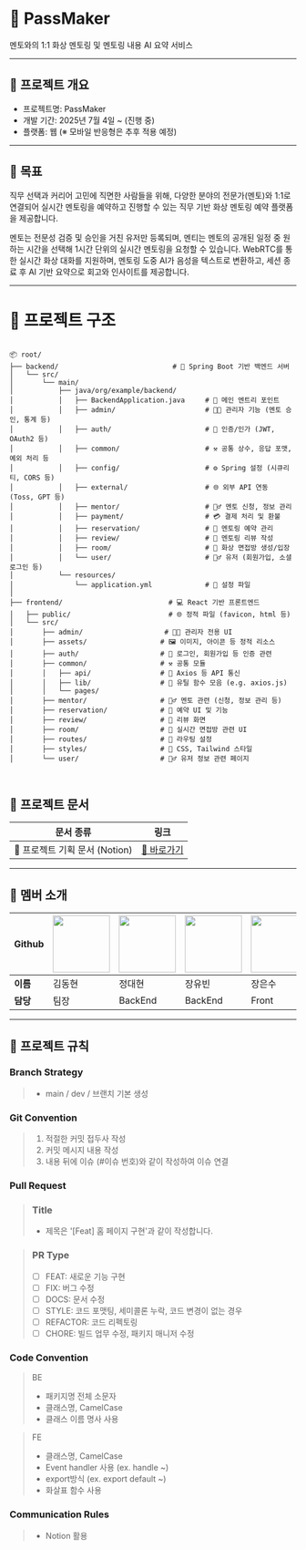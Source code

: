 # 📅 PassMaker
멘토와의 1:1 화상 멘토링 및 멘토링 내용 AI 요약 서비스

---

## 🧾 프로젝트 개요
- 프로젝트명: PassMaker
- 개발 기간: 2025년 7월 4일 ~ (진행 중)
- 플랫폼: 웹 (※ 모바일 반응형은 추후 적용 예정)

---

## 🎯 목표
직무 선택과 커리어 고민에 직면한 사람들을 위해, 다양한 분야의 전문가(멘토)와 1:1로 연결되어
실시간 멘토링을 예약하고 진행할 수 있는 직무 기반 화상 멘토링 예약 플랫폼을 제공합니다.

멘토는 전문성 검증 및 승인을 거친 유저만 등록되며, 멘티는 멘토의 공개된 일정 중 원하는 시간을 선택해
1시간 단위의 실시간 멘토링을 요청할 수 있습니다. WebRTC를 통한 실시간 화상 대화를 지원하며, 멘토링 도중 AI가 음성을 텍스트로 변환하고,
세션 종료 후 AI 기반 요약으로 회고와 인사이트를 제공합니다.

---

# 📁 프로젝트 구조

```

📦 root/
├── backend/                            # 🌱 Spring Boot 기반 백엔드 서버
│   └── src/
│       └── main/
│           ├── java/org/example/backend/
│           │   ├── BackendApplication.java     # 🎯 메인 엔트리 포인트
│           │   ├── admin/                      # 🧑‍💼 관리자 기능 (멘토 승인, 통계 등)
│           │   ├── auth/                       # 🔐 인증/인가 (JWT, OAuth2 등)
│           │   ├── common/                     # ⚒️ 공통 상수, 응답 포맷, 예외 처리 등
│           │   ├── config/                     # ⚙️ Spring 설정 (시큐리티, CORS 등)
│           │   ├── external/                   # 🌐 외부 API 연동 (Toss, GPT 등)
│           │   ├── mentor/                     # 🙋‍♂️ 멘토 신청, 정보 관리
│           │   ├── payment/                    # 💳 결제 처리 및 환불
│           │   ├── reservation/                # 📅 멘토링 예약 관리
│           │   ├── review/                     # 📝 멘토링 리뷰 작성
│           │   ├── room/                       # 🎥 화상 면접방 생성/입장
│           │   └── user/                       # 🙍‍♂️ 유저 (회원가입, 소셜 로그인 등)
│           └── resources/
│               └── application.yml             # 📄 설정 파일
│
├── frontend/                          # 💻 React 기반 프론트엔드
│   ├── public/                        # 🌐 정적 파일 (favicon, html 등)
│   └── src/
│       ├── admin/                    # 🧑‍💼 관리자 전용 UI
│       ├── assets/                  # 🖼️ 이미지, 아이콘 등 정적 리소스
│       ├── auth/                    # 🔐 로그인, 회원가입 등 인증 관련
│       ├── common/                  # ⚒️ 공통 모듈
│       │   ├── api/                 # 📡 Axios 등 API 통신
│       │   ├── lib/                 # 🧠 유틸 함수 모음 (e.g. axios.js)
│       │   └── pages/
│       ├── mentor/                  # 🙋‍♂️ 멘토 관련 (신청, 정보 관리 등)
│       ├── reservation/             # 📅 예약 UI 및 기능
│       ├── review/                  # 📝 리뷰 화면
│       ├── room/                    # 🎥 실시간 면접방 관련 UI
│       ├── routes/                  # 🔀 라우팅 설정
│       ├── styles/                  # 🎨 CSS, Tailwind 스타일
│       └── user/                    # 🙍‍♂️ 유저 정보 관련 페이지



```

## 📄 프로젝트 문서

| 문서 종류            | 링크                                                                 |
|---------------------|----------------------------------------------------------------------|
| 📝 프로젝트 기획 문서 (Notion) | [📎 바로가기](https://super-bridge-61f.notion.site/PassMaker-21f54de8ddbb8045a8c9ea72f190cd1b?source=copy_link) |

---

## 👤 멤버 소개

| Github | [<img src="https://avatars.githubusercontent.com/DDongHyun00" width="100"/>](https://github.com/DDongHyun00) | [<img src="https://avatars.githubusercontent.com/PangDDoA" width="100"/>](https://github.com/PangDDoA) | [<img src="https://avatars.githubusercontent.com/yubeen777" width="100"/>](https://github.com/yubeen777) | [<img src="https://avatars.githubusercontent.com/eunsujang3028" width="100"/>](https://github.com/eunsujang3028) |
|--------|--------------------|--------------------|----------------------|--------------------------|
| **이름** | 김동현 | 정대현 | 장유빈 | 장은수 |
| **담당** | 팀장 | BackEnd | BackEnd | Front |


---

## 📑 프로젝트 규칙

### Branch Strategy
> - main / dev / 브랜치 기본 생성 

### Git Convention
> 1. 적절한 커밋 접두사 작성
> 2. 커밋 메시지 내용 작성
> 3. 내용 뒤에 이슈 (#이슈 번호)와 같이 작성하여 이슈 연결

### Pull Request
> ### Title
> * 제목은 '[Feat] 홈 페이지 구현'과 같이 작성합니다.

> ### PR Type
  > - [ ] FEAT: 새로운 기능 구현
  > - [ ] FIX: 버그 수정
  > - [ ] DOCS: 문서 수정
  > - [ ] STYLE: 코드 포맷팅, 세미콜론 누락, 코드 변경이 없는 경우
  > - [ ] REFACTOR: 코드 리펙토링
  > - [ ] CHORE: 빌드 업무 수정, 패키지 매니저 수정

### Code Convention
>BE
> - 패키지명 전체 소문자
> - 클래스명, CamelCase
> - 클래스 이름 명사 사용


> FE
> - 클래스명, CamelCase
> - Event handler 사용 (ex. handle ~)
> - export방식 (ex. export default ~)
> - 화살표 함수 사용


### Communication Rules
> - Notion 활용
